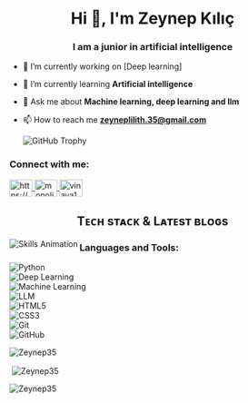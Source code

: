 <h1 align="center">Hi 👋, I'm Zeynep Kılıç</h1>
<h3 align="center">I am a junior in artificial intelligence</h3>




- 🔭 I’m currently working on [Deep learning]

- 🌱 I’m currently learning **Artificial intelligence**

- 💬 Ask me about **Machine learning, deep learning and llm**

- 📫 How to reach me **zeyneplilith.35@gmail.com**

  ![GitHub Trophy](https://github-profile-trophy.vercel.app/?username=Zeynep35)
  

<h3 align="left">Connect with me:</h3>
<p align="left">
  <a href="https://www.linkedin.com/in/zeynep-k%C4%B1l%C4%B1%C3%A7-015518166/" target="blank">
    <img align="center" src="https://raw.githubusercontent.com/rahuldkjain/github-profile-readme-generator/master/src/images/icons/Social/linked-in-alt.svg" alt="https://www.linkedin.com/in/zeynep-k%C4%B1l%C4%B1%C3%A7-015518166/" height="30" width="40" />
  </a>
  <a href="https://www.instagram.com/monolithos19/" target="blank">
    <img align="center" src="https://raw.githubusercontent.com/rahuldkjain/github-profile-readme-generator/master/src/images/icons/Social/instagram.svg" alt="monolithos19" height="30" width="40" />
  </a>
  <a href="https://www.instagram.com/vinaya19.efrainno/" target="blank">
    <img align="center" src="https://raw.githubusercontent.com/rahuldkjain/github-profile-readme-generator/master/src/images/icons/Social/instagram.svg" alt="vinaya19.efrainno" height="30" width="40" />
  </a>
</p>

<h2 align="center">Tᴇᴄʜ sᴛᴀᴄᴋ & Lᴀᴛᴇsᴛ ʙʟᴏɢs</h2>

<picture>
  <source media="(prefers-color-scheme: dark)" srcset="https://github.com/Zeynep35/Zeynep35/raw/main/Skills_Animation_Dark.gif">
  <source media="(prefers-color-scheme: light)" srcset="https://github.com/Zeynep35/Zeynep35/raw/main/Skills_Animation_White.gif">
  <img align="left" alt="Skills Animation" src="https://github.com/Zeynep35/Zeynep35/raw/main/Skills_Animation_White.gif">
</picture>

<h3 align="left">Languages and Tools:</h3>

![Python](https://img.shields.io/badge/Python-3776AB?style=for-the-badge&logo=python&logoColor=white)  
![Deep Learning](https://img.shields.io/badge/Deep%20Learning-%230076D6.svg?style=for-the-badge&logo=pytorch&logoColor=white)  
![Machine Learning](https://img.shields.io/badge/Machine%20Learning-%23F7931E.svg?style=for-the-badge&logo=scikitlearn&logoColor=white)  
![LLM](https://img.shields.io/badge/Large%20Language%20Models-%23FF6F00.svg?style=for-the-badge&logo=OpenAI&logoColor=white)  
![HTML5](https://img.shields.io/badge/HTML5-E34F26?style=for-the-badge&logo=html5&logoColor=white)  
![CSS3](https://img.shields.io/badge/CSS3-1572B6?style=for-the-badge&logo=css3&logoColor=white)  
![Git](https://img.shields.io/badge/Git-F05032?style=for-the-badge&logo=git&logoColor=white)  
![GitHub](https://img.shields.io/badge/GitHub-181717?style=for-the-badge&logo=github&logoColor=white)

<p><img align="center" src="https://github-readme-streak-stats.herokuapp.com/?user=Zeynep35&" alt="Zeynep35" /></p>
<p>&nbsp;<img align="center" src="https://github-readme-stats.vercel.app/api?username=Zeynep35&show_icons=true&locale=en" alt="Zeynep35" /></p>
<p><img align="left" src="https://github-readme-stats.vercel.app/api/top-langs?username=Zeynep35&show_icons=true&locale=en&layout=compact" alt="Zeynep35" /></p>
